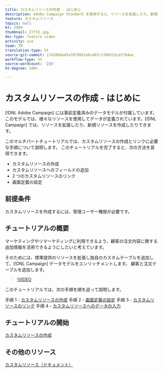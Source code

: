 ```yaml
---
title: カスタムリソースの作成 - はじめに
description: Adobe Campaign Standard を使用すると、リソースを拡張したり、新規リソースを作成したりできます。 このマルチパートチュートリアルでは、カスタムリソースの作成とリンクに必要な手順について説明します。
feature: カスタムリソース
topics: null
kt: 2999
thumbnail: 27715.jpg
doc-type: feature video
activity: use
team: TM
translation-type: ht
source-git-commit: 17428b8a45a70790d1e9c40fc1f00313cd1704ee
workflow-type: ht
source-wordcount: '235'
ht-degree: 100%

---
```



# カスタムリソースの作成 - はじめに

[!DNL Adobe Campaign] には事前定義済みのデータモデルが付属しています。このモデルでは、様々なリソースを使用してデータが定義されています。[!DNL Campaign] では、リソースを拡張したり、新規リソースを作成したりできます。

このマルチパートチュートリアルでは、カスタムリソースの作成とリンクに必要な手順について説明します。 このチュートリアルを完了すると、次の方法を習得できます。

* カスタムリソースの作成
* カスタムリソースへのフィールドの追加
* 2 つのカスタムリソースのリンク
* 画面定義の設定

## 前提条件

カスタムリソースを作成するには、管理ユーザー権限が必要です。

## チュートリアルの概要

マーケティングやリマーケティングに利用できるよう、顧客の注文内容に関する追加情報を活用できるようにしたいと考えています。

そのためには、標準提供のリソースを拡張し独自のカスタムテーブルを追加して、[!DNL Campaign] データモデルをエンリッチメントします。 顧客と注文テーブルを追加します。

>[!VIDEO](https://video.tv.adobe.com/v/27715?quality=9)

このチュートリアルでは、次の手順を順を追って説明します。

手順 1 - [カスタムリソースの作成](./creating-a-custom-resource.md)
手順 2 - [画面定義の設定](./configuring-a-screen-definition-for-a-custom-resource.md)
手順 3 - [カスタムリソースのリンク](./linking-custom-resources.md)
手順 4 - [カスタムリソースへのデータの入力](./populate-custom-resources-with-data.md)

## チュートリアルの開始

[カスタムリソースの作成](./creating-a-custom-resource.md)

## その他のリソース

[カスタムリソース（ドキュメント）](https://experienceleague.adobe.com/docs/campaign-standard/using/working-with-apis/global-concepts/custom-resources.html?lang=ja)
